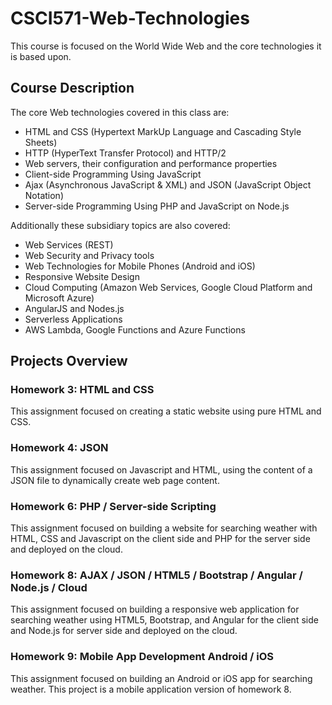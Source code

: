 # CSCI571-Web-Technologies
This course is focused on the World Wide Web and the core technologies it is based upon.

## Course Description
The core Web technologies covered in this class are:

- HTML and CSS (Hypertext MarkUp Language and Cascading Style Sheets)
- HTTP (HyperText Transfer Protocol) and HTTP/2
- Web servers, their configuration and performance properties
- Client-side Programming Using JavaScript
- Ajax (Asynchronous JavaScript & XML) and JSON (JavaScript Object Notation)
- Server-side Programming Using PHP and JavaScript on Node.js

Additionally these subsidiary topics are also covered:
- Web Services (REST)
- Web Security and Privacy tools
- Web Technologies for Mobile Phones (Android and iOS)
- Responsive Website Design
- Cloud Computing (Amazon Web Services, Google Cloud Platform and Microsoft Azure)
- AngularJS and Nodes.js
- Serverless Applications
- AWS Lambda, Google Functions and Azure Functions

## Projects Overview
### Homework 3: HTML and CSS
This assignment focused on creating a static website using pure HTML and CSS. 

### Homework 4: JSON
This assignment focused on Javascript and HTML, using the content of a JSON file to dynamically create web page content.

### Homework 6: PHP / Server-side Scripting
This assignment focused on building a website for searching weather with HTML, CSS and Javascript on the client side and PHP for the server side and deployed on the cloud.

### Homework 8: AJAX / JSON / HTML5 / Bootstrap / Angular / Node.js / Cloud
This assignment focused on building a responsive web application for searching weather using HTML5, Bootstrap, and Angular for the client side and Node.js for server side and deployed on the cloud.

### Homework 9: Mobile App Development Android / iOS
This assignment focused on building an Android or iOS app for searching weather. This project is a mobile application version of homework 8.
